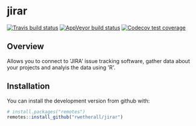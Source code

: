# jirar

[![Travis build status](https://travis-ci.org/rwetherall/jirar.svg?branch=master)](https://travis-ci.org/rwetherall/jirar)
[![AppVeyor build status](https://ci.appveyor.com/api/projects/status/github/rwetherall/jirar?branch=master&svg=true)](https://ci.appveyor.com/project/rwetherall/jirar)
[![Codecov test coverage](https://codecov.io/gh/rwetherall/jirar/branch/master/graph/badge.svg)](https://codecov.io/gh/rwetherall/jirar?branch=master)


## Overview

Allows you to connect to 'JIRA' issue tracking software, gather data about your projects and analyis the data using 'R'.

## Installation

You can install the development version from github with:

```r
# install.packages("remotes")
remotes::install_github("rwetherall/jirar")
```
